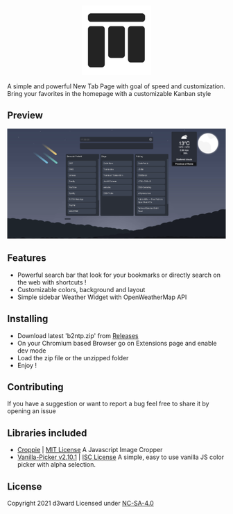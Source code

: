 <p align="center">
 <img src="src/512x512.png" alt="b2ntp"
	title="b2ntp" width="160" height="160" />
</p>

A simple and powerful New Tab Page with goal of speed and customization.
Bring your favorites in the homepage with a customizable Kanban style

## Preview
<img src="src/preview.png" alt="b2ntp"
	title="b2ntp"  />
## Features
- Powerful search bar that look for your bookmarks or directly search on the web with shortcuts !
- Customizable colors, background and layout 
- Simple sidebar Weather Widget with OpenWeatherMap API

## Installing

- Download latest 'b2ntp.zip' from [Releases](https://github.com/d3ward/b2ntp/releases)
- On your Chromium based Browser go on Extensions page and enable dev mode 
- Load the zip file or the unzipped folder 
- Enjoy ! 

## Contributing

If you have a suggestion or want to report a bug feel free to share it by opening an issue

## Libraries included
 
 - [Croppie](http://foliotek.github.io/Croppie/) | [MIT License](https://github.com/Foliotek/Croppie/blob/master/LICENSE) A Javascript Image Cropper  
 - [Vanilla-Picker v2.10.1](https://vanilla-picker.js.org) | [ISC License](https://github.com/Sphinxxxx/vanilla-picker/blob/master/LICENSE.md) A simple, easy to use vanilla JS color picker with alpha selection.

## License

Copyright 2021 d3ward
Licensed under [NC-SA-4.0](https://creativecommons.org/licenses/by-nc-sa/4.0/)


